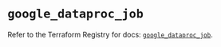# `google_dataproc_job`

Refer to the Terraform Registry for docs: [`google_dataproc_job`](https://registry.terraform.io/providers/hashicorp/google/6.19.0/docs/resources/dataproc_job).
